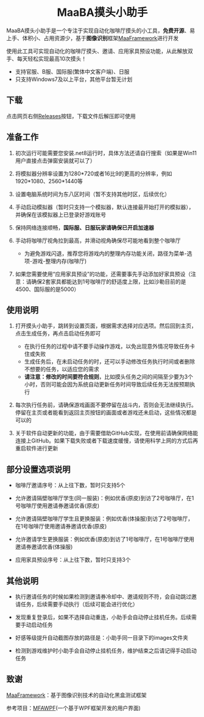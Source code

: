 <div align="center">

# MaaBA摸头小助手

</div>

MaaBA摸头小助手是一个专注于实现自动化咖啡厅摸头的小工具，**免费开源**、易上手、体积小、占用资源少，基于**图像识别**框架[MaaFramework](https://github.com/MaaXYZ/MaaFramework)进行开发

使用此工具可实现自动化的咖啡厅摸头、邀请、应用家具预设功能，从此解放双手、每天轻松实现最高10次摸头！

- 支持官服、B服、国际服(繁体中文客户端)、日服
- 只支持Windows7及以上平台，其他平台暂无计划

## 下载

点击网页右侧[Releases](https://github.com/ManuelLau/MaaBATapAssistant/releases)按钮，下载文件后解压即可使用

## 准备工作

1. 初次运行可能需要您安装.net8运行时，具体方法还请自行搜索（如果是Win11用户直接点击弹窗安装就可以了）

2. 将模拟器分辨率设置为1280\*720或者16比9的更高的分辨率，例如1920\*1080、2560\*1440等

3. 设置电脑系统时间为东八区时间（暂不支持其他时区，后续优化）

4. 手动启动模拟器（暂时只支持一个模拟器，默认连接最开始打开的模拟器），并确保在该模拟器上已登录好游戏账号

5. 保持网络连接顺畅，**国际服、日服玩家请确保已开启加速器**

6. 手动将咖啡厅视角拉到最高，并滑动视角确保尽可能地看到整个咖啡厅

    - 为避免游戏闪退，推荐您将游戏内的整理内存功能关闭，路径为菜单-选项-游戏-整理内存(咖啡厅)

7. 如果您需要使用“应用家具预设”的功能，还需要事先手动添加好家具预设（注意：请确保2套家具都能达到1号咖啡厅的舒适度上限，比如沙勒目前的是4500、国际服的是5000）

## 使用说明

1. 打开摸头小助手，跳转到设置页面，根据需求选择对应选项。然后回到主页，点击生成任务，再点击启动任务即可

    - 在执行任务的过程中请不要手动操作游戏，以免出现意外情况导致任务卡住或失败
    - 生成任务后，在未启动任务的时，还可以手动修改任务执行时间或者删除不想要的任务，以适应您的需求
    - **请注意：修改的时间要符合规则**，比如摸头任务之间的间隔至少要为3个小时，否则可能会因为系统自动更新任务时间导致后续任务无法按预期执行

2. 每次执行任务前，请确保游戏画面不要停留在战斗内，否则会无法继续执行。停留在主页或者能看到返回主页按钮的画面或者游戏还未启动，这些情况都是可以的

3. 关于软件自动更新的功能，由于需要借助GitHub实现，在使用前请确保网络能连接上GitHub。如果下载失败或者下载速度缓慢，请使用科学上网的方式后再重启软件进行更新

## 部分设置选项说明

- 咖啡厅邀请序号：从上往下数，暂时只支持5个

- 允许邀请隔壁咖啡厅学生(同一服装)：例如优香(原皮)到访了2号咖啡厅，在1号咖啡厅使用邀请券邀请优香(原皮)

- 允许邀请隔壁咖啡厅学生且更换服装：例如优香(体操服)到访了2号咖啡厅，在1号咖啡厅使用邀请券邀请优香(原皮)

- 允许邀请学生更换服装：例如优香(原皮)到访了1号咖啡厅，在1号咖啡厅使用邀请券邀请优香(体操服)

- 应用家具预设序号：从上往下数，暂时只支持3个

## 其他说明

- 执行邀请任务的时候如果检测到邀请券冷却中、邀请规则不符，会自动跳过邀请任务，后续需要手动执行（后续可能会进行优化）

- 发现重复登录后，如果不选择自动重连，小助手会自动停止挂机任务。后续需要手动启动任务

- 好感等级提升自动截图存放的路径是：小助手同一目录下的images文件夹

- 检测到游戏维护时小助手会自动停止挂机任务，维护结束之后请记得手动启动任务

## 致谢

[MaaFramework](https://github.com/MaaXYZ/MaaFramework)：基于图像识别技术的自动化黑盒测试框架

参考项目：[MFAWPF](https://github.com/SweetSmellFox/MFAWPF)(一个基于WPF框架开发的用户界面)